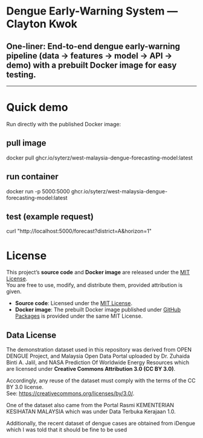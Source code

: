 # Dengue Early-Warning System — Clayton Kwok

## One-liner: End-to-end dengue early-warning pipeline (data → features → model → API → demo) with a prebuilt Docker image for easy testing.

---

# Quick demo

Run directly with the published Docker image:

## pull image
docker pull ghcr.io/syterz/west-malaysia-dengue-forecasting-model:latest  

## run container
docker run -p 5000:5000 ghcr.io/syterz/west-malaysia-dengue-forecasting-model:latest  

## test (example request)
curl "http://localhost:5000/forecast?district=A&horizon=1"

# License

This project’s **source code** and **Docker image** are released under the [MIT License](LICENSE).  
You are free to use, modify, and distribute them, provided attribution is given. 

- **Source code**: Licensed under the [MIT License](LICENSE).  
- **Docker image**: The prebuilt Docker image published under [GitHub Packages](https://github.com/users/Syterz/packages/container/package/west-malaysia-dengue-forecasting-model) is provided under the same MIT License.

## Data License
The demonstration dataset used in this repository was derived from OPEN DENGUE Project, and Malaysia Open Data Portal uploaded by Dr. Zuhaida Binti A. Jalil, and NASA Prediction Of Worldwide Energy Resources which are licensed under **Creative Commons Attribution 3.0 (CC BY 3.0)**.

Accordingly, any reuse of the dataset must comply with the terms of the CC BY 3.0 license.  
See: https://creativecommons.org/licenses/by/3.0/.

One of the dataset also came from the Portal Rasmi KEMENTERIAN KESIHATAN MALAYSIA which was under Data Terbuka Kerajaan 1.0.

Additionally, the recent dataset of dengue cases are obtained from iDengue which I was told that it should be fine to be used

